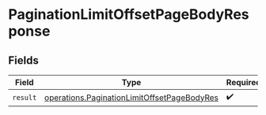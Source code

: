 # PaginationLimitOffsetPageBodyResponse


## Fields

| Field                                                                                                      | Type                                                                                                       | Required                                                                                                   | Description                                                                                                |
| ---------------------------------------------------------------------------------------------------------- | ---------------------------------------------------------------------------------------------------------- | ---------------------------------------------------------------------------------------------------------- | ---------------------------------------------------------------------------------------------------------- |
| `result`                                                                                                   | [operations.PaginationLimitOffsetPageBodyRes](../../models/operations/paginationlimitoffsetpagebodyres.md) | :heavy_check_mark:                                                                                         | N/A                                                                                                        |